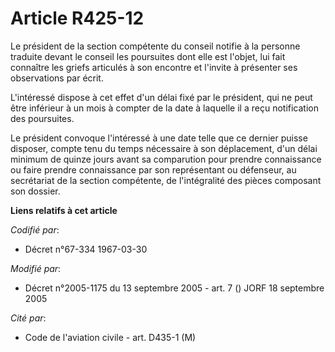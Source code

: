 # Article R425-12

Le président de la section compétente du conseil notifie à la personne traduite devant le conseil les poursuites dont elle
est l'objet, lui fait connaître les griefs articulés à son encontre et l'invite à présenter ses observations par écrit.

L'intéressé dispose à cet effet d'un délai fixé par le président, qui ne peut être inférieur à un mois à compter de la date à
laquelle il a reçu notification des poursuites.

Le président convoque l'intéressé à une date telle que ce dernier puisse disposer, compte tenu du temps nécessaire à son
déplacement, d'un délai minimum de quinze jours avant sa comparution pour prendre connaissance ou faire prendre connaissance
par son représentant ou défenseur, au secrétariat de la section compétente, de l'intégralité des pièces composant son
dossier.

**Liens relatifs à cet article**

_Codifié par_:

  - Décret n°67-334 1967-03-30

_Modifié par_:

  - Décret n°2005-1175 du 13 septembre 2005 - art. 7 () JORF 18 septembre 2005

_Cité par_:

  - Code de l'aviation civile - art. D435-1 (M)
